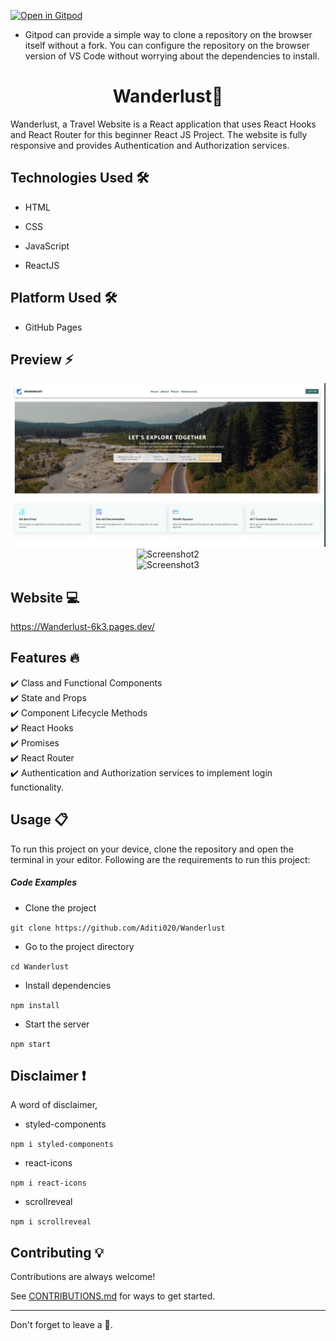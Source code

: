 
[![Open in Gitpod](https://gitpod.io/button/open-in-gitpod.svg)](https://gitpod.io/#https://github.com/Aditi020/Wanderlust.git)

- Gitpod can provide a simple way to clone a repository on the browser itself without a fork. You can configure the repository on the browser version of VS Code without worrying about the dependencies to install.

<h1 align="center">Wanderlust🎯</h1>
Wanderlust, a Travel Website is a React application that uses React Hooks and React Router for this beginner React JS Project. The website is fully responsive and provides Authentication and Authorization services.

</ul><h2>Technologies Used 🛠️</h2>
<ul>
<li>HTML</li>
</ul><ul>
<li>CSS</li>
</ul><ul>
<li>JavaScript</li>
</ul><ul>
<li>ReactJS</li>
</ul><ul>
  
</ul><h2>Platform Used 🛠️</h2>
<ul>
<li>GitHub Pages</li>


</ul>


<h2> Preview ⚡️</h2>


<p align="center">
  
<img src="./src/Assets/Wanderlust_1.png" alt="Screenshot1">

<br>

<img src="./src/Assets/Wanderlust_2.png" alt="Screenshot2">


<br>

<img src="./src/Assets/Wanderlus_.3.png" alt="Screenshot3">


</p>  

## Website 💻
https://Wanderlust-6k3.pages.dev/

</ul><h2> Features 🔥</h2>
✔️ Class and Functional Components <br />
✔️ State and Props <br />
✔️ Component Lifecycle Methods <br />
✔️ React Hooks <br />
✔️ Promises <br />
✔️ React Router <br />
✔️ Authentication and Authorization services to implement login functionality. <br />
  
## Usage 📋
<p>To run this project on your device, clone the repository and open the terminal in your editor. Following are the requirements to run this project:</p><h5>Code Examples</h5><ul>
<li>Clone the project</li>
</ul><p><code>git clone https://github.com/Aditi020/Wanderlust </code></p><ul>
<li>Go to the project directory</li>
</ul><p><code>cd Wanderlust </code></p><ul>
<li>Install dependencies</li>
</ul><p><code>npm install </code></p><ul>
<li>Start the server</li>
</ul><p><code>npm start</code></p>

## Disclaimer ❗️
A word of disclaimer, 
<ul><li>styled-components</li></ul>
<p><code>npm i styled-components</code></p>
<ul><li>react-icons</li></ul>
<p><code>npm i react-icons</code></p>
<ul><li>scrollreveal</li></ul>
<p><code>npm i scrollreveal</code></p>

## Contributing 💡
Contributions are always welcome!

See [CONTRIBUTIONS.md]([https://github.com/ADITI020/Wanderlust/blob/main/CONTRIBUTING.md](https://github.com/Aditi020/Wanderlust/blob/master/CONTRIBUTING.md)) for ways to get started.

<hr>

Don't forget to leave a 🌟.










